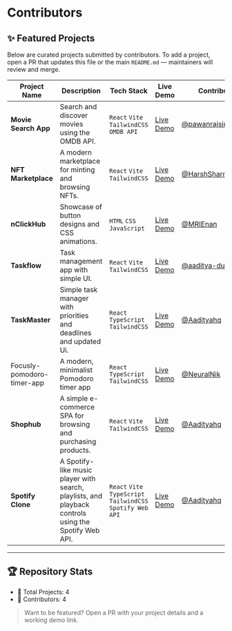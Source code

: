 # Contributors

## ✨ Featured Projects

Below are curated projects submitted by contributors. To add a project, open a PR that updates this file or the main `README.md` — maintainers will review and merge.

| Project Name | Description | Tech Stack | Live Demo | Contributor |
|--------------|-------------|------------|-----------|-------------|
| **Movie Search App** | Search and discover movies using the OMDB API. | `React` `Vite` `TailwindCSS` `OMDB API` | [Live Demo](https://movie-search-app-11.netlify.app/) | [@pawanrajsingh2088](https://github.com/pawanrajsingh2088) |
| **NFT Marketplace** | A modern marketplace for minting and browsing NFTs. | `React` `Vite` `TailwindCSS` | [Live Demo](https://nft-website-eight-sigma.vercel.app/) | [@HarshSharmaIN](https://github.com/HarshSharmaIN) |
| **nClickHub** | Showcase of button designs and CSS animations. | `HTML` `CSS` `JavaScript` | [Live Demo](https://clickhub-hactoberfest2025.vercel.app/) | [@MRIEnan](https://github.com/MRIEnan) |
| **Taskflow** | Task management app with simple UI. | `React` `Vite` `TailwindCSS` | [Live Demo](https://taskflow-aaditya.vercel.app) | [@aaditya-dubey09](https://github.com/aaditya-dubey09) |
| **TaskMaster** | Simple task manager with priorities and deadlines and updated Ui. | `React` `TypeScript` `TailwindCSS` | [Live Demo](https://task-master-nine-sigma.vercel.app/) | [@Aadityahq](https://github.com/Aadityahq) |
| Focusly-pomodoro-timer-app | A modern, minimalist Pomodoro timer app | `React` `TypeScript` `TailwindCSS` | [Live Demo](https://focusly-sand.vercel.app/) | [@NeuralNik](https://github.com/NeuralNik) |
| **Shophub** | A simple e-commerce SPA for browsing and purchasing products. | `React` `Vite` `TailwindCSS` | [Live Demo](https://shophub-web.netlify.app/) | [@Aadityahq](https://github.com/Aadityahq) |
| **Spotify Clone** | A Spotify-like music player with search, playlists, and playback controls using the Spotify Web API. | `React` `Vite` `TypeScript` `TailwindCSS` `Spotify Web API` | [Live Demo](https://spotfiy-v2.netlify.app/) | [@Aadityahq](https://github.com/Aadityahq) |

---

## 🏆 Repository Stats

- 🎯 Total Projects: 4
- 👥 Contributors: 4

> Want to be featured? Open a PR with your project details and a working demo link.

